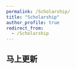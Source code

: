 ```yaml
---
permalink: /Scholarship/
title: "Scholarship"
author_profile: true
redirect_from: 
  - /Scholarship
---
```


## 马上更新


